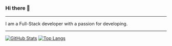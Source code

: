 ### Hi there 👋
_________________
I am a Full-Stack developer with a passion for developing.
_________________

[![GitHub Stats](https://github-readme-stats.vercel.app/api?username=alexiaCat&show_icons=true&hide=issues,contribs&theme=tokyonight&hide_title=true)](https://github.com/anuraghazra/github-readme-stats)
[![Top Langs](https://github-readme-stats.vercel.app/api/top-langs/?username=alexiaCat&layout=compact&theme=tokyonight&hide_title=true)](https://github.com/anuraghazra/github-readme-stats)

